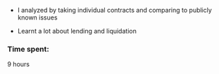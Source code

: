 - I analyzed by taking individual contracts and comparing to publicly known issues

- Learnt a lot about lending and liquidation

### Time spent:
9 hours